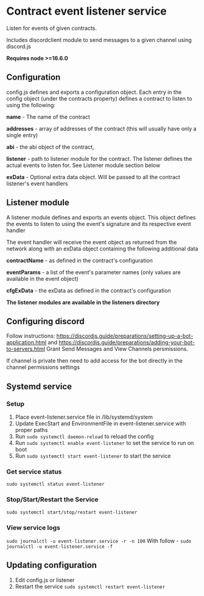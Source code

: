 # Contract event listener service
Listen for events of given contracts.

Includes discordclient module to send messages to a given channel using discord.js

**Requires node >=16.6.0**

## Configuration
config.js  defines and exports a configuration object.
Each entry in the config object (under the contracts property) defines a contract to listen to using the following:

**name** - The name of the contract

**addresses** - array of addresses of the contract (this will usually have only a single entry)

**abi** -   the abi object of the contract,

**listener** -  path to listener module for the contract. The listener defines the actual events to listen for. See Listener module section below

**exData** - Optional extra data object.  Will be passed to all the contract listener's event handlers

## Listener module
A listener module defines and exports an events object.
This object defines the events to listen to using the event's signature and its respective event handler

The event handler will receive the event object as returned from the network along with an exData object containing the following additional data

**contractName** - as defined in the contract's configuration

**eventParams** -  a list of the event's parameter names (only values are available in the event object)

**cfgExData** - the exData as defined in the contract's configuration

**The listener modules are available in the listeners directory**

## Configuring discord
Follow instructions:
https://discordjs.guide/preparations/setting-up-a-bot-application.html
and
https://discordjs.guide/preparations/adding-your-bot-to-servers.html
Grant Send Messages and View Channels persmissions.

If channel is private then need to add access for the bot directly in the channel permissions settings

## Systemd service

### Setup
1. Place event-listener.service file in /lib/systemd/system
2. Update ExecStart and EnvironmentFile in event-listener.service with proper paths
3. Run `sudo systemctl daemon-reload` to reload the config
4. Run `sudo systemctl enable event-listener` to set the service to run on boot
5. Run `sudo systemctl start event-listener` to start the service

### Get service status
`sudo systemctl status event-listener`

### Stop/Start/Restart the Service
`sudo systemctl start/stop/restart event-listener`

### View service logs
 `sudo journalctl -u event-listener.service -r -n 100`
 With follow - `sudo journalctl -u event-listener.service -f`

## Updating configuration
1.  Edit config.js or listener
2.  Restart the service
`sudo systemctl restart event-listener`